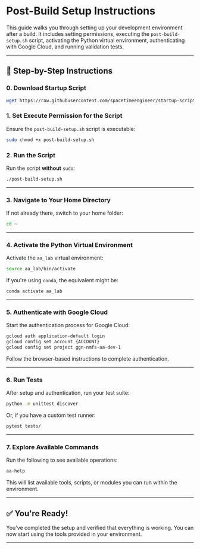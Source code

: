 # Post-Build Setup Instructions

This guide walks you through setting up your development environment after a build. It includes setting permissions, executing the `post-build-setup.sh` script, activating the Python virtual environment, authenticating with Google Cloud, and running validation tests.

---

## 🚀 Step-by-Step Instructions


### 0. Download Startup Script

```bash
wget https://raw.githubusercontent.com/spacetimeengineer/startup-script/main/post-build-setup.sh
```

### 1. Set Execute Permission for the Script

Ensure the `post-build-setup.sh` script is executable:

```bash
sudo chmod +x post-build-setup.sh
```

### 2. Run the Script

Run the script **without** `sudo`:

```bash
./post-build-setup.sh
```

---

### 3. Navigate to Your Home Directory

If not already there, switch to your home folder:

```bash
cd ~
```

---

### 4. Activate the Python Virtual Environment

Activate the `aa_lab` virtual environment:

```bash
source aa_lab/bin/activate
```

If you're using `conda`, the equivalent might be:

```bash
conda activate aa_lab
```

---

### 5. Authenticate with Google Cloud

Start the authentication process for Google Cloud:

```bash
gcloud auth application-default login
gcloud config set account {ACCOUNT} 
gcloud config set project ggn-nmfs-aa-dev-1 
```

Follow the browser-based instructions to complete authentication.

---

### 6. Run Tests

After setup and authentication, run your test suite:

```bash
python -m unittest discover
```

Or, if you have a custom test runner:

```bash
pytest tests/
```

---

### 7. Explore Available Commands

Run the following to see available operations:

```bash
aa-help
```

This will list available tools, scripts, or modules you can run within the environment.

---

## ✅ You're Ready!

You’ve completed the setup and verified that everything is working. You can now start using the tools provided in your environment.

---
